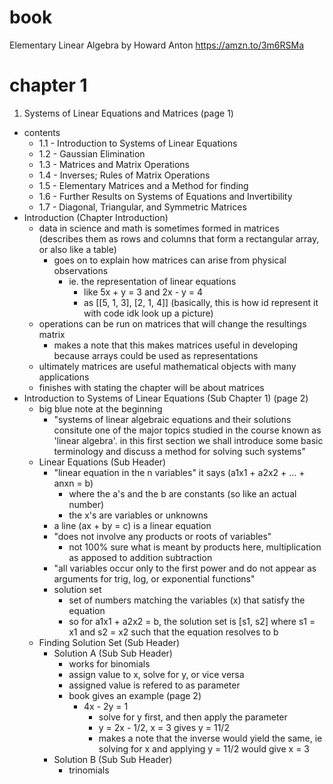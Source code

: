 # book
Elementary Linear Algebra by Howard Anton
https://amzn.to/3m6RSMa

# chapter 1 
1. Systems of Linear Equations and Matrices (page 1)
  - contents
    - 1.1 - Introduction to Systems of Linear Equations
    - 1.2 - Gaussian Elimination
    - 1.3 - Matrices and Matrix Operations
    - 1.4 - Inverses; Rules of Matrix Operations
    - 1.5 - Elementary Matrices and a Method for finding
    - 1.6 - Further Results on Systems of Equations and Invertibility
    - 1.7 - Diagonal, Triangular, and Symmetric Matrices
  - Introduction (Chapter Introduction)
    - data in science and math is sometimes formed in matrices (describes them as rows and columns that form a rectangular array, or also like a table)
      - goes on to explain how matrices can arise from physical observations
        - ie. the representation of linear equations
          - like 5x + y = 3  and 2x - y = 4
          - as [[5, 1, 3], [2, 1, 4]] (basically, this is how id represent it with code idk look up a picture)
    - operations can be run on matrices that will change the resultings matrix
      - makes a note that this makes matrices useful in developing because arrays could be used as representations
    - ultimately matrices are useful mathematical objects with many applications
    - finishes with stating the chapter will be about matrices
  - Introduction to Systems of Linear Equations (Sub Chapter 1) (page 2)
    - big blue note at the beginning
      - "systems of linear algebraic equations and their solutions consitute one of the major topics studied in the course known as 'linear algebra'. in this first section we shall introduce some basic terminology and discuss a method for solving such systems"
    - Linear Equations (Sub Header)
      - "linear equation in the n variables" it says (a1x1 + a2x2 + ... + anxn = b)
        - where the a's and the b are constants (so like an actual number)
        - the x's are variables or unknowns
      - a line (ax + by = c) is a linear equation
      - "does not involve any products or roots of variables"
        - not 100% sure what is meant by products here, multiplication as apposed to addition subtraction
      - "all variables occur only to the first power and do not appear as arguments for trig, log, or exponential functions"
      - solution set
        - set of numbers matching the variables (x) that satisfy the equation
        - so for a1x1 + a2x2 = b, the solution set is [s1, s2] where s1 = x1 and s2 = x2 such that the equation resolves to b
    - Finding Solution Set (Sub Header)
      - Solution A (Sub Sub Header)
        - works for binomials
        - assign value to x, solve for y, or vice versa
        - assigned value is refered to as parameter
        - book gives an example (page 2)
          - 4x - 2y = 1
            - solve for y first, and then apply the parameter
            - y = 2x - 1/2, x = 3 gives y = 11/2
            - makes a note that the inverse would yield the same, ie solving for x and applying y = 11/2 would give x = 3
      - Solution B (Sub Sub Header)
        - trinomials
